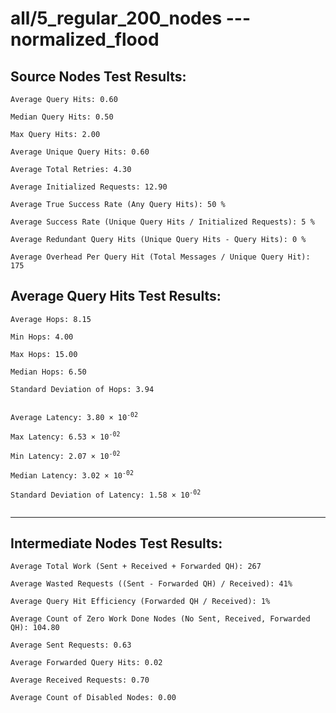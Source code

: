 # all/5_regular_200_nodes --- normalized_flood
## Source Nodes Test Results:
	Average Query Hits: 0.60

	Median Query Hits: 0.50

	Max Query Hits: 2.00

	Average Unique Query Hits: 0.60

	Average Total Retries: 4.30

	Average Initialized Requests: 12.90

	Average True Success Rate (Any Query Hits): 50 %

	Average Success Rate (Unique Query Hits / Initialized Requests): 5 %

	Average Redundant Query Hits (Unique Query Hits - Query Hits): 0 %

	Average Overhead Per Query Hit (Total Messages / Unique Query Hit): 175



## Average Query Hits Test Results:
<pre><code>Average Hops: 8.15

Min Hops: 4.00

Max Hops: 15.00

Median Hops: 6.50

Standard Deviation of Hops: 3.94


Average Latency: 3.80 × 10<sup>-02</sup>

Max Latency: 6.53 × 10<sup>-02</sup>

Min Latency: 2.07 × 10<sup>-02</sup>

Median Latency: 3.02 × 10<sup>-02</sup>

Standard Deviation of Latency: 1.58 × 10<sup>-02</sup>

</code></pre>

---------------------------------------------
## Intermediate Nodes Test Results:

	Average Total Work (Sent + Received + Forwarded QH): 267

	Average Wasted Requests ((Sent - Forwarded QH) / Received): 41%

	Average Query Hit Efficiency (Forwarded QH / Received): 1%

	Average Count of Zero Work Done Nodes (No Sent, Received, Forwarded QH): 104.80

	Average Sent Requests: 0.63

	Average Forwarded Query Hits: 0.02

	Average Received Requests: 0.70

	Average Count of Disabled Nodes: 0.00

